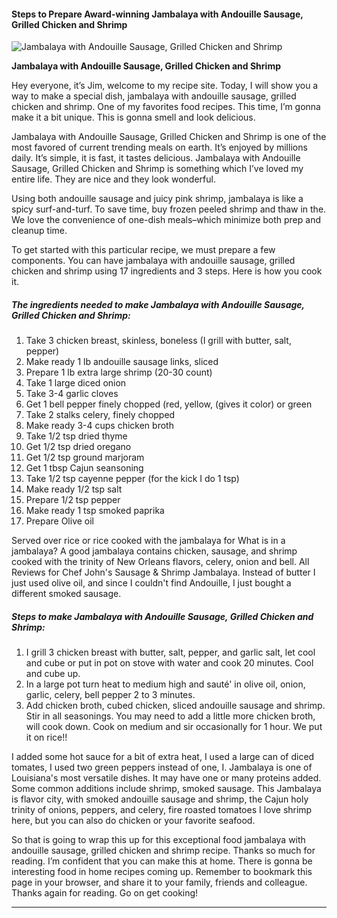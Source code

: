             

#### Steps to Prepare Award-winning Jambalaya with Andouille Sausage, Grilled Chicken and Shrimp

![Jambalaya with Andouille Sausage, Grilled Chicken and Shrimp](https://img-global.cpcdn.com/recipes/2ca3aca1dc28b8a0/751x532cq70/jambalaya-with-andouille-sausage-grilled-chicken-and-shrimp-recipe-main-photo.jpg)

**Jambalaya with Andouille Sausage, Grilled Chicken and Shrimp**

Hey everyone, it’s Jim, welcome to my recipe site. Today, I will show you a way to make a special dish, jambalaya with andouille sausage, grilled chicken and shrimp. One of my favorites food recipes. This time, I’m gonna make it a bit unique. This is gonna smell and look delicious.

Jambalaya with Andouille Sausage, Grilled Chicken and Shrimp is one of the most favored of current trending meals on earth. It’s enjoyed by millions daily. It’s simple, it is fast, it tastes delicious. Jambalaya with Andouille Sausage, Grilled Chicken and Shrimp is something which I’ve loved my entire life. They are nice and they look wonderful.

Using both andouille sausage and juicy pink shrimp, jambalaya is like a spicy surf-and-turf. To save time, buy frozen peeled shrimp and thaw in the. We love the convenience of one-dish meals–which minimize both prep and cleanup time.

To get started with this particular recipe, we must prepare a few components. You can have jambalaya with andouille sausage, grilled chicken and shrimp using 17 ingredients and 3 steps. Here is how you cook it.

##### The ingredients needed to make Jambalaya with Andouille Sausage, Grilled Chicken and Shrimp:

1.  Take 3 chicken breast, skinless, boneless (I grill with butter, salt, pepper)
2.  Make ready 1 lb andouille sausage links, sliced
3.  Prepare 1 lb extra large shrimp (20-30 count)
4.  Take 1 large diced onion
5.  Take 3-4 garlic cloves
6.  Get 1 bell pepper finely chopped (red, yellow, (gives it color) or green
7.  Take 2 stalks celery, finely chopped
8.  Make ready 3-4 cups chicken broth
9.  Take 1/2 tsp dried thyme
10.  Get 1/2 tsp dried oregano
11.  Get 1/2 tsp ground marjoram
12.  Get 1 tbsp Cajun seansoning
13.  Take 1/2 tsp cayenne pepper (for the kick I do 1 tsp)
14.  Make ready 1/2 tsp salt
15.  Prepare 1/2 tsp pepper
16.  Make ready 1 tsp smoked paprika
17.  Prepare Olive oil

Served over rice or rice cooked with the jambalaya for What is in a jambalaya? A good jambalaya contains chicken, sausage, and shrimp cooked with the trinity of New Orleans flavors, celery, onion and bell. All Reviews for Chef John's Sausage & Shrimp Jambalaya. Instead of butter I just used olive oil, and since I couldn't find Andouille, I just bought a different smoked sausage.

##### Steps to make Jambalaya with Andouille Sausage, Grilled Chicken and Shrimp:

1.  I grill 3 chicken breast with butter, salt, pepper, and garlic salt, let cool and cube or put in pot on stove with water and cook 20 minutes. Cool and cube up.
2.  In a large pot turn heat to medium high and sauté' in olive oil, onion, garlic, celery, bell pepper 2 to 3 minutes.
3.  Add chicken broth, cubed chicken, sliced andouille sausage and shrimp. Stir in all seasonings. You may need to add a little more chicken broth, will cook down. Cook on medium and sir occasionally for 1 hour. We put it on rice!!

I added some hot sauce for a bit of extra heat, I used a large can of diced tomates, I used two green peppers instead of one, I. Jambalaya is one of Louisiana's most versatile dishes. It may have one or many proteins added. Some common additions include shrimp, smoked sausage. This Jambalaya is flavor city, with smoked andouille sausage and shrimp, the Cajun holy trinity of onions, peppers, and celery, fire roasted tomatoes I love shrimp here, but you can also do chicken or your favorite seafood.

So that is going to wrap this up for this exceptional food jambalaya with andouille sausage, grilled chicken and shrimp recipe. Thanks so much for reading. I’m confident that you can make this at home. There is gonna be interesting food in home recipes coming up. Remember to bookmark this page in your browser, and share it to your family, friends and colleague. Thanks again for reading. Go on get cooking!

* * *